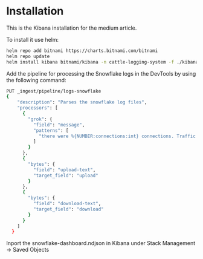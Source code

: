 # Installation

This is the Kibana installation for the medium article.

To install it use helm:

```bash
helm repo add bitnami https://charts.bitnami.com/bitnami
helm repo update
helm install kibana bitnami/kibana -n cattle-logging-system -f ./kibana-values.yaml
```

Add the pipeline for processing the Snowflake logs in the DevTools by using the following command:

```bash
PUT _ingest/pipeline/logs-snowflake
{
    "description": "Parses the snowflake log files",
    "processors": [
      {
        "grok": {
          "field": "message",
          "patterns": [
            "there were %{NUMBER:connections:int} connections. Traffic Relayed ↑ %{GREEDYDATA:upload-text}, ↓ %{GREEDYDATA:download-text}."
          ]
        }
      },
      {
        "bytes": {
          "field": "upload-text",
          "target_field": "upload"
        }
      },
      {
        "bytes": {
          "field": "download-text",
          "target_field": "download"
        }
      }
    ]
  }
  ```

Inport the snowflake-dashboard.ndjson in Kibana under Stack Management -> Saved Objects
